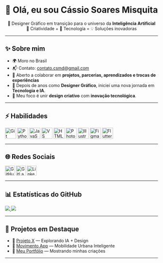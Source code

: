 <h1 align="center">👋 Olá, eu sou Cássio Soares Misquita</h1>

<p align="center">
  🚀 Designer Gráfico em transição para o universo da <b>Inteligência Artificial</b><br/>
  🎨 Criatividade + 🤖 Tecnologia = 💡 Soluções inovadoras
</p>

---

## ✨ Sobre mim

- 🌍 Moro no Brasil  
- 📬 Contato: [contato.csmd@gmail.com](mailto:contato.csmd@gmail.com)  
- 👥 Aberto a colaborar em **projetos, parcerias, aprendizados e trocas de experiências**  
- 💬 Depois de anos como **Designer Gráfico**, iniciei uma nova jornada em **Tecnologia e IA**.  
- 🧩 Meu foco é unir **design criativo** com **inovação tecnológica**.  

---

## ⚡ Habilidades

<p align="left">
<a href="https://git-scm.com/" target="_blank"><img src="https://raw.githubusercontent.com/danielcranney/readme-generator/main/public/icons/skills/git-colored.svg" width="36" height="36" alt="Git"/></a>
<a href="https://www.python.org/" target="_blank"><img src="https://raw.githubusercontent.com/danielcranney/readme-generator/main/public/icons/skills/python-colored.svg" width="36" height="36" alt="Python"/></a>
<a href="https://developer.mozilla.org/en-US/docs/Web/JavaScript" target="_blank"><img src="https://raw.githubusercontent.com/danielcranney/readme-generator/main/public/icons/skills/javascript-colored.svg" width="36" height="36" alt="JavaScript"/></a>
<a href="https://code.visualstudio.com/" target="_blank"><img src="https://raw.githubusercontent.com/danielcranney/readme-generator/main/public/icons/skills/visualstudiocode-colored.svg" width="36" height="36" alt="VS Code"/></a>
<a href="https://developer.mozilla.org/en-US/docs/Glossary/HTML5" target="_blank"><img src="https://raw.githubusercontent.com/danielcranney/readme-generator/main/public/icons/skills/html5-colored.svg" width="36" height="36" alt="HTML5"/></a>
<a href="https://www.adobe.com/products/photoshop.html" target="_blank"><img src="https://raw.githubusercontent.com/danielcranney/readme-generator/main/public/icons/skills/photoshop-colored-dark.svg" width="36" height="36" alt="Photoshop"/></a>
<a href="https://www.adobe.com/products/illustrator.html" target="_blank"><img src="https://raw.githubusercontent.com/danielcranney/readme-generator/main/public/icons/skills/illustrator-colored-dark.svg" width="36" height="36" alt="Illustrator"/></a>
<a href="https://www.figma.com/" target="_blank"><img src="https://raw.githubusercontent.com/danielcranney/readme-generator/main/public/icons/skills/figma-colored.svg" width="36" height="36" alt="Figma"/></a>
<a href="https://flutter.dev/" target="_blank"><img src="https://raw.githubusercontent.com/danielcranney/readme-generator/main/public/icons/skills/flutter-colored.svg" width="36" height="36" alt="Flutter"/></a>
</p>

---

## 🌐 Redes Sociais

<p align="left">
<a href="https://github.com/CSMDIGITAL" target="_blank"><img src="https://raw.githubusercontent.com/danielcranney/readme-generator/main/public/icons/socials/github.svg" width="32" height="32" alt="GitHub"/></a>
<a href="https://gitlab.com/contato.csmd" target="_blank"><img src="https://raw.githubusercontent.com/danielcranney/readme-generator/main/public/icons/socials/gitlab.svg" width="32" height="32" alt="GitLab"/></a>
<a href="https://www.linkedin.com/in/cassio-misquita-386a9663" target="_blank"><img src="https://raw.githubusercontent.com/danielcranney/readme-generator/main/public/icons/socials/linkedin.svg" width="32" height="32" alt="LinkedIn"/></a>
</p>

---

## 📊 Estatísticas do GitHub

<a href="https://github.com/CSMDIGITAL">
  <img src="https://github-readme-stats.vercel.app/api?username=CSMDIGITAL&show_icons=true&count_private=true&title_color=ffffff&text_color=ffffff&icon_color=0891b2&bg_color=1c1917&hide_border=true"/>
</a>

<a href="https://github.com/CSMDIGITAL">
  <img src="https://github-readme-streak-stats.herokuapp.com?user=CSMDIGITAL&theme=dark&hide_border=true&date_format=j%20M%5B%20Y%5D"/>
</a>

---

## 🚀 Projetos em Destaque

- 🔹 [Projeto X](https://github.com/CSMDIGITAL/projeto-x) — Explorando IA + Design  
- 🔹 [Movimento App](https://github.com/CSMDIGITAL/movimento) — Mobilidade Urbana Inteligente  
- 🔹 [Meu Portfólio](https://github.com/CSMDIGITAL/portfolio) — Mostrando minhas criações  

---
